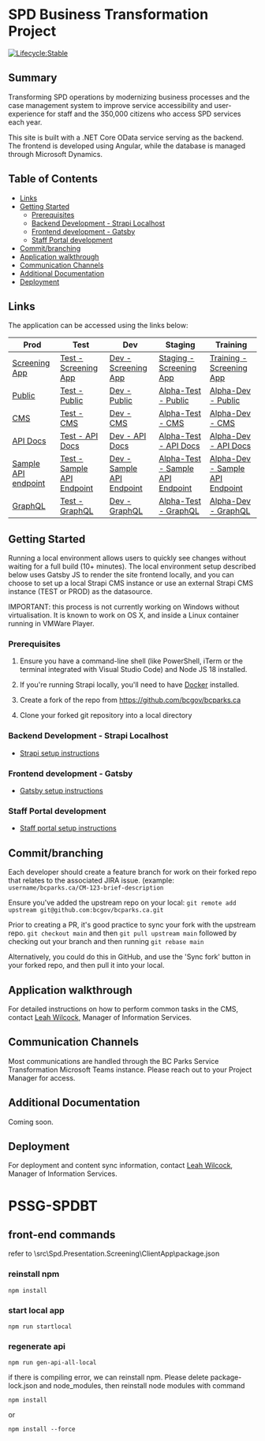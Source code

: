 # SPD Business Transformation Project

[![Lifecycle:Stable](https://img.shields.io/badge/Lifecycle-Stable-97ca00)](Redirect-URL)

## Summary

Transforming SPD operations by modernizing business processes and the case management system to improve service accessibility and user-experience for staff and the 350,000 citizens who access SPD services each year.

This site is built with a .NET Core OData service serving as the backend. The frontend is developed using Angular, while the database is managed through Microsoft Dynamics.

## Table of Contents

- [Links](#links)
- [Getting Started](#getting-started)
  - [Prerequisites](#prerequisites)
  - [Backend Development - Strapi Localhost](#backend-development---strapi-localhost)
  - [Frontend development - Gatsby](#frontend-development---gatsby)
  - [Staff Portal development](#staff-portal-development)
- [Commit/branching](#commitbranching)
- [Application walkthrough](#application-walkthrough)
- [Communication Channels](#communication-channels)
- [Additional Documentation](#additional-documentation)
- [Deployment](#deployment)

## Links

The application can be accessed using the links below:

| Prod                                                        | Test                                                                        | Dev                                                                             | Staging                                                                                 | Training                                                                      |
| ----------------------------------------------------------- | --------------------------------------------------------------------------- | ------------------------------------------------------------------------------- | --------------------------------------------------------------------------------------- | ----------------------------------------------------------------------------- |
| [Screening App](https://justice.gov.bc.ca/screening/)       | [Test - Screening App](https://spd-sparc.test.jag.gov.bc.ca/apps/Screening) | [Dev - Screening App](https://dev-spd.apps.emerald.devops.gov.bc.ca/screening/) | [Staging - Screening App](https://staging-spd.apps.emerald.devops.gov.bc.ca/screening/) | [Training - Screening App](https://spd-train.justice.gov.bc.ca/screening/)    |
| [Public](https://beta.bcparks.ca)                           | [Test - Public](https://test.bcparks.ca)                                    | [Dev - Public](https://dev.bcparks.ca)                                          | [Alpha-Test - Public](https://alpha-test.bcparks.ca)                                    | [Alpha-Dev - Public](https://alpha-dev.bcparks.ca)                            |
| [CMS](https://cms.bcparks.ca)                               | [Test - CMS](https://test-cms.bcparks.ca)                                   | [Dev - CMS](https://dev-cms.bcparks.ca)                                         | [Alpha-Test - CMS](https://alpha-test-cms.bcparks.ca)                                   | [Alpha-Dev - CMS](https://alpha-dev-cms.bcparks.ca)                           |
| [API Docs](https://cms.bcparks.ca/documentation)            | [Test - API Docs](https://test-cms.bcparks.ca/documentation)                | [Dev - API Docs](https://dev-cms.bcparks.ca/documentation)                      | [Alpha-Test - API Docs](https://alpha-test-cms.bcparks.ca/documentation)                | [Alpha-Dev - API Docs](https://alpha-dev-cms.bcparks.ca/documentation)        |
| [Sample API endpoint](https://cms.bcparks.ca/api/urgencies) | [Test - Sample API Endpoint](https://test-cms.bcparks.ca/api/urgencies)     | [Dev - Sample API Endpoint](https://dev-cms.bcparks.ca/urgencies)               | [Alpha-Test - Sample API Endpoint](https://alpha-test-cms.bcparks.ca/api/urgencies)     | [Alpha-Dev - Sample API Endpoint](https://alpha-dev-cms.bcparks.ca/urgencies) |
| [GraphQL](https://cms.bcparks.ca/graphql)                   | [Test - GraphQL](https://test-cms.bcparks.ca/graphql)                       | [Dev - GraphQL](https://dev-cms.bcparks.ca/graphql)                             | [Alpha-Test - GraphQL](https://alpha-test-cms.bcparks.ca/graphql)                       | [Alpha-Dev - GraphQL](https://alpha-dev-cms.bcparks.ca/graphql)               |

## Getting Started

Running a local environment allows users to quickly see changes without waiting for a full build (10+ minutes). The local environment setup described below uses Gatsby JS to render the site frontend locally, and you can choose to set up a local Strapi CMS instance or use an external Strapi CMS instance (TEST or PROD) as the datasource.

IMPORTANT: this process is not currently working on Windows without virtualisation. It is known to work on OS X, and inside a Linux container running in VMWare Player.

### Prerequisites

1.  Ensure you have a command-line shell (like PowerShell, iTerm or the terminal integrated with Visual Studio Code) and Node JS 18 installed.

2.  If you're running Strapi locally, you'll need to have [Docker](https://www.docker.com) installed.

3.  Create a fork of the repo from https://github.com/bcgov/bcparks.ca
4.  Clone your forked git repository into a local directory

### Backend Development - Strapi Localhost

- [Strapi setup instructions](src/cms/README.md)

### Frontend development - Gatsby

- [Gatsby setup instructions](src/gatsby/README.md)

### Staff Portal development

- [Staff portal setup instructions](src/admin/README.md)

## Commit/branching

Each developer should create a feature branch for work on their forked repo that relates to the associated JIRA issue. (example: `username/bcparks.ca/CM-123-brief-description`

Ensure you've added the upstream repo on your local:
`git remote add upstream git@github.com:bcgov/bcparks.ca.git`

Prior to creating a PR, it's good practice to sync your fork with the upstream repo. `git checkout main` and then `git pull upstream main` followed by checking out your branch and then running `git rebase main`

Alternatively, you could do this in GitHub, and use the 'Sync fork' button in your forked repo, and then pull it into your local.

## Application walkthrough

For detailed instructions on how to perform common tasks in the CMS, contact [Leah Wilcock](mailto:Leah.Wilcock@gov.bc.ca), Manager of Information Services.

## Communication Channels

Most communications are handled through the BC Parks Service Transformation Microsoft Teams instance. Please reach out to your Project Manager for access.

## Additional Documentation

Coming soon.

## Deployment

For deployment and content sync information, contact [Leah Wilcock](mailto:Leah.Wilcock@gov.bc.ca), Manager of Information Services.

# PSSG-SPDBT

## front-end commands

refer to \src\Spd.Presentation.Screening\ClientApp\package.json

### reinstall npm

```
npm install
```

### start local app

```
npm run startlocal
```

### regenerate api

```
npm run gen-api-all-local
```

if there is compiling error, we can reinstall npm.
Please delete package-lock.json and node_modules, then reinstall node modules with command

```
npm install
```

or

```
npm install --force
```
